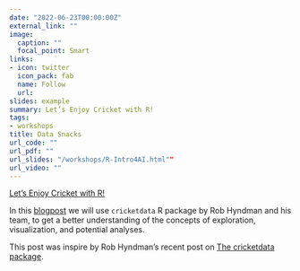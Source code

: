 ```yaml
---
date: "2022-06-23T00:00:00Z"
external_link: ""
image:
  caption: ""
  focal_point: Smart
links:
- icon: twitter
  icon_pack: fab
  name: Follow
  url: 
slides: example
summary: Let’s Enjoy Cricket with R!
tags:
- workshops
title: Data Snacks
url_code: ""
url_pdf: ""
url_slides: "/workshops/R-Intro4AI.html""
url_video: ""
---
```

[Let’s Enjoy Cricket with R!](/workshops/Introduction-to-TIdy-Tools.html)

In this [blogpost](/workshops/Introduction-to-TIdy-Tools.html) we will use `cricketdata` R package by Rob Hyndman and his team, to get a better understanding of the concepts of exploration, visualization, and potential analyses.

This post was inspire by Rob Hyndman’s recent post on [The cricketdata package](https://robjhyndman.com/hyndsight/cricketdata/).
